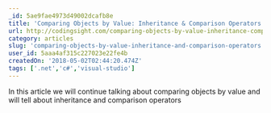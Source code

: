 ```yaml
---
_id: 5ae9fae4973d49002dcafb8e
title: 'Comparing Objects by Value: Inheritance & Comparison Operators'
url: http://codingsight.com/comparing-objects-by-value-inheritance-comparison-operators/
category: articles
slug: 'comparing-objects-by-value-inheritance-and-comparison-operators'
user_id: 5aaa4af315c227023e22fe4b
createdOn: '2018-05-02T02:44:20.474Z'
tags: ['.net','c#','visual-studio']
---
```


In this article we will continue talking about comparing objects by value and will tell about inheritance and comparison operators
